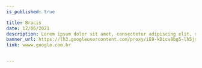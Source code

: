 ```yaml
---
is_published: true

title: Bracis
date: 12/06/2021
description: Lorem ipsum dolor sit amet, consectetur adipiscing elit, sed do eiusmod tempor incididunt ut labore et dolore magna aliqua. Augue interdum velit euismod in pellentesque massa. In mollis nunc sed id. 
banner_url: https://lh3.googleusercontent.com/proxy/iE9-kDicv8bg5-lh5jdJ-Q0vqXunm4-fq42z3Ycr-DizYWW78jyhfGpSJ8iGwWqfEbTRF5kfOzHW0uClOwdj-uMl_YeKY81kmCedtBgY080giOqUNUYH_JIydjW22UsUJog8dvrYsLYIsw
link: wwww.google.com.br


---
```

